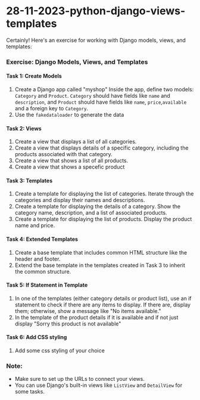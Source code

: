 # 28-11-2023-python-django-views-templates
Certainly! Here's an exercise for working with Django models, views, and templates:

### Exercise: Django Models, Views, and Templates

#### Task 1: Create Models
1. Create a Django app called "myshop" Inside the app, define two models: `Category` and `Product`. `Category` should have fields like `name` and `description`, and `Product` should have fields like `name`, `price`,`available` and a foreign key to `Category`.
2. Use the `fakedataloader` to generate the data

#### Task 2: Views
1. Create a view that displays a list of all categories.
2. Create a view that displays details of a specific category, including the products associated with that category.
3. Create a view that shows a list of all products.
4. Create a view that shows a specefic product

#### Task 3: Templates
1. Create a template for displaying the list of categories. Iterate through the categories and display their names and descriptions.
2. Create a template for displaying the details of a category. Show the category name, description, and a list of associated products.
3. Create a template for displaying the list of products. Display the product name and price.


#### Task 4: Extended Templates
1. Create a base template that includes common HTML structure like the header and footer.
2. Extend the base template in the templates created in Task 3 to inherit the common structure.

#### Task 5: If Statement in Template
1. In one of the templates (either category details or product list), use an if statement to check if there are any items to display. If there are, display them; otherwise, show a message like "No items available."
2. In the template of the product details if it is available and if not just display "Sorry this product is not available"
#### Task 6: Add CSS styling
1. Add some css styling of your choice
### Note:
- Make sure to set up the URLs to connect your views.
- You can use Django's built-in views like `ListView` and `DetailView` for some tasks.

